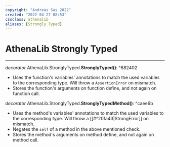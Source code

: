 ```yaml
---
copyright: "Andreas Sas 2022"
created: "2022-04-27 08:53"
cssclass: athenalib
aliases: [Strongly Typed]
---
```

# AthenaLib Strongly Typed


---

*decorator* AthenaLib.StronglyTyped.**StronglyTyped()**: ^882402
- Uses the function's variables' annotations to match the used variables to the corresponding type. Will throw a `AssertionError` on mismatch.
- Stores the function's arguments on function define, and not again on function call.

*decorator* AthenaLib.StronglyTyped.**StronglyTypedMethod()**: ^caee6b
- Uses the method's variables' annotations to match the used variables to the corresponding type. Will throw a [[#^20fa43|StrongError]] on mismatch.
- Negates the `self` of a method in the above mentioned check.
- Stores the method's arguments on method define, and not again on method call.
